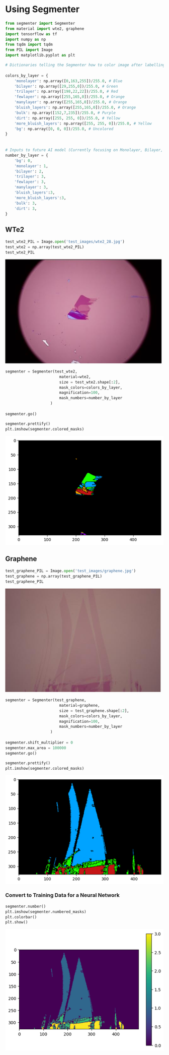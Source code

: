 # Using Segmenter

``` python
from segmenter import Segmenter
from material import wte2, graphene
import tensorflow as tf
import numpy as np
from tqdm import tqdm
from PIL import Image
import matplotlib.pyplot as plt
```

``` python
# Dictionaries telling the Segmenter how to color image after labelling

colors_by_layer = {
    'monolayer': np.array([0,163,255])/255.0, # Blue
    'bilayer': np.array([29,255,0])/255.0, # Green
    'trilayer': np.array([198,22,22])/255.0, # Red
    'fewlayer': np.array([255,165,0])/255.0, # Orange
    'manylayer': np.array([255,165,0])/255.0, # Orange
    'bluish_layers': np.array([255,165,0])/255.0, # Orange
    'bulk': np.array([152,7,235])/255.0, # Purple
    'dirt': np.array([255, 255, 0])/255.0, # Yellow
    'more_bluish_layers': np.array([255, 255, 0])/255.0, # Yellow
    'bg': np.array([0, 0, 0])/255.0, # Uncolored
}


# Inputs to future AI model (Currently focusing on Monolayer, Bilayer, and >Bilayer for Segmentation)
number_by_layer = {
    'bg': 0,
    'monolayer': 1,
    'bilayer': 2,
    'trilayer': 3,
    'fewlayer': 3,
    'manylayer': 3,
    'bluish_layers':3,
    'more_bluish_layers':3,
    'bulk': 3,
    'dirt': 3,
}
```

## WTe2

``` python
test_wte2_PIL = Image.open('test_images/wte2_28.jpg')
test_wte2 = np.array(test_wte2_PIL)
test_wte2_PIL
```

![](vertopal_8221410835314baa8dd3b841091fa638/6da5e599123665034eeeff5464a4aeb43da9b106.jpg)


``` python
segmenter = Segmenter(test_wte2,
                        material=wte2,
                        size = test_wte2.shape[:2],
                        mask_colors=colors_by_layer,
                        magnification=100,
                        mask_numbers=number_by_layer
                    )

segmenter.go()
```

``` python
segmenter.prettify()
plt.imshow(segmenter.colored_masks)
```

![](vertopal_8221410835314baa8dd3b841091fa638/6f5a27e9ab444341efa4fa34174e2eb2678d87e5.png)

## Graphene

``` python
test_graphene_PIL = Image.open('test_images/graphene.jpg')
test_graphene = np.array(test_graphene_PIL)
test_graphene_PIL
```

![](vertopal_8221410835314baa8dd3b841091fa638/a185e9ce37515872897251d1d9b9016cd623b97b.jpg)

``` python
segmenter = Segmenter(test_graphene,
                        material=graphene,
                        size = test_graphene.shape[:2],
                        mask_colors=colors_by_layer,
                        magnification=100,
                        mask_numbers=number_by_layer
                    )

segmenter.shift_multiplier = 0
segmenter.max_area = 100000
segmenter.go()
```

``` python
segmenter.prettify()
plt.imshow(segmenter.colored_masks)
```

![](vertopal_8221410835314baa8dd3b841091fa638/76a447a30b4b4b0b17d28b17a37768300d1f63d8.png)

### Convert to Training Data for a Neural Network

```python
segmenter.number()
plt.imshow(segmenter.numbered_masks)
plt.colorbar()
plt.show()
```

![](vertopal_8221410835314baa8dd3b841091fa638/ai_input.png)